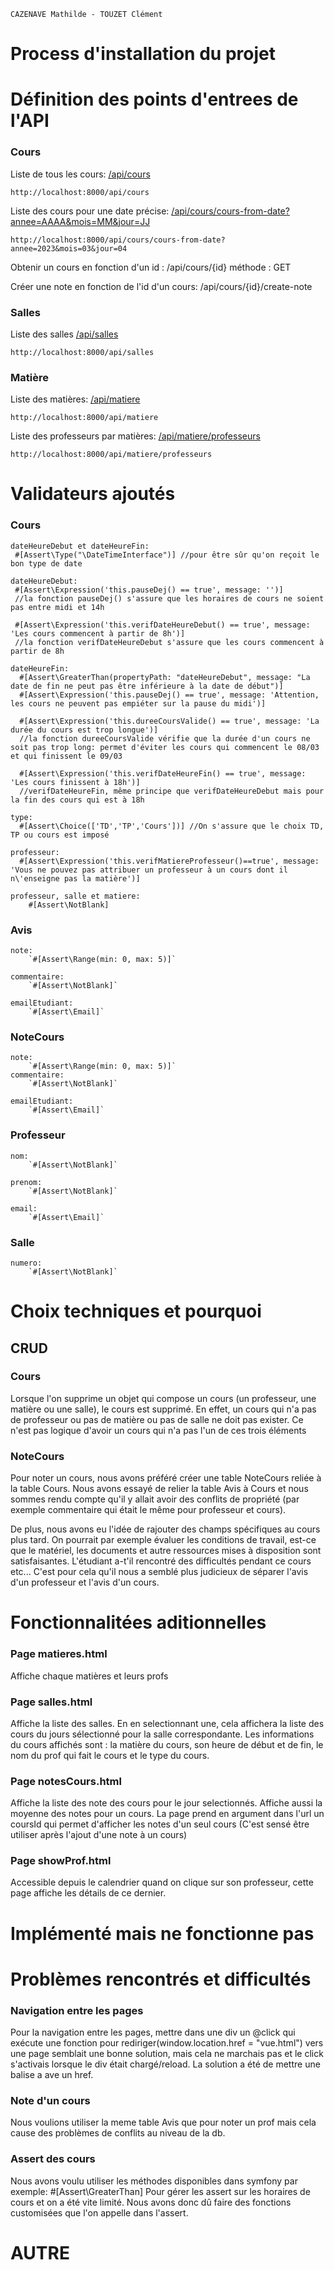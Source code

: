 `CAZENAVE Mathilde - TOUZET Clément`

# Process d'installation du projet

# Définition des points d'entrees de l'API

### Cours

Liste de tous les cours:
[/api/cours](http://localhost:8000/api/cours)

```
http://localhost:8000/api/cours
```

Liste des cours pour une date précise: [/api/cours/cours-from-date?annee=AAAA&mois=MM&jour=JJ](http://localhost:8000/api/cours/cours-from-date?annee=2023&mois=03&jour=04)

```
http://localhost:8000/api/cours/cours-from-date?annee=2023&mois=03&jour=04
```

Obtenir un cours en fonction d'un id : /api/cours/{id}
méthode : GET

Créer une note en fonction de l'id d'un cours: /api/cours/{id}/create-note

### Salles

Liste des salles
[/api/salles](http://localhost:8000/api/salles)

```
http://localhost:8000/api/salles
```

### Matière

Liste des matières: [/api/matiere](http://localhost:8000/api/matiere)

```
http://localhost:8000/api/matiere
```

Liste des professeurs par matières: [/api/matiere/professeurs](http://localhost:8000/api/matiere/professeurs)

```
http://localhost:8000/api/matiere/professeurs
```

# Validateurs ajoutés

### Cours

```
dateHeureDebut et dateHeureFin:
 #[Assert\Type("\DateTimeInterface")] //pour être sûr qu'on reçoit le bon type de date
```

```
dateHeureDebut:
 #[Assert\Expression('this.pauseDej() == true', message: '')]
 //la fonction pauseDej() s'assure que les horaires de cours ne soient pas entre midi et 14h

 #[Assert\Expression('this.verifDateHeureDebut() == true', message: 'Les cours commencent à partir de 8h')]
 //la fonction verifDateHeureDebut s'assure que les cours commencent à partir de 8h
```

```
dateHeureFin:
  #[Assert\GreaterThan(propertyPath: "dateHeureDebut", message: "La date de fin ne peut pas être inférieure à la date de début")]
  #[Assert\Expression('this.pauseDej() == true', message: 'Attention, les cours ne peuvent pas empiéter sur la pause du midi')]

  #[Assert\Expression('this.dureeCoursValide() == true', message: 'La durée du cours est trop longue')]
  //la fonction dureeCoursValide vérifie que la durée d'un cours ne soit pas trop long: permet d'éviter les cours qui commencent le 08/03 et qui finissent le 09/03

  #[Assert\Expression('this.verifDateHeureFin() == true', message: 'Les cours finissent à 18h')]
  //verifDateHeureFin, même principe que verifDateHeureDebut mais pour la fin des cours qui est à 18h
```

```
type:
  #[Assert\Choice(['TD','TP','Cours'])] //On s'assure que le choix TD, TP ou cours est imposé
```

```
professeur:
  #[Assert\Expression('this.verifMatiereProfesseur()==true', message: 'Vous ne pouvez pas attribuer un professeur à un cours dont il n\'enseigne pas la matière')]
```

```
professeur, salle et matiere:
    #[Assert\NotBlank]
```

### Avis

```
note:
    `#[Assert\Range(min: 0, max: 5)]`

commentaire:
    `#[Assert\NotBlank]`

emailEtudiant:
    `#[Assert\Email]`
```

### NoteCours

```
note:
    `#[Assert\Range(min: 0, max: 5)]`
commentaire:
    `#[Assert\NotBlank]`

emailEtudiant:
    `#[Assert\Email]`
```

### Professeur

```
nom:
    `#[Assert\NotBlank]`

prenom:
    `#[Assert\NotBlank]`

email:
    `#[Assert\Email]`
```

### Salle

```
numero:
    `#[Assert\NotBlank]`
```

# Choix techniques et pourquoi

## CRUD

### Cours

Lorsque l'on supprime un objet qui compose un cours (un professeur, une matière ou une salle), le cours est supprimé.
En effet, un cours qui n'a pas de professeur ou pas de matière ou pas de salle ne doit pas exister.
Ce n'est pas logique d'avoir un cours qui n'a pas l'un de ces trois éléments

### NoteCours

Pour noter un cours, nous avons préféré créer une table NoteCours reliée à la table Cours.
Nous avons essayé de relier la table Avis à Cours et nous sommes rendu compte qu'il y allait avoir des conflits
de propriété (par exemple commentaire qui était le même pour professeur et cours).

De plus, nous avons eu l'idée de rajouter des champs spécifiques au cours plus tard.
On pourrait par exemple évaluer les conditions de travail, est-ce que le matériel, les documents et autre ressources mises à disposition sont satisfaisantes.
L'étudiant a-t'il rencontré des difficultés pendant ce cours etc...
C'est pour cela qu'il nous a semblé plus judicieux de séparer l'avis d'un professeur et l'avis d'un cours.

# Fonctionnalitées aditionnelles

### Page matieres.html

Affiche chaque matières et leurs profs

### Page salles.html

Affiche la liste des salles. En en selectionnant une, cela affichera la liste des cours du jours sélectionné pour la salle correspondante.
Les informations du cours affichés sont : la matière du cours, son heure de début et de fin, le nom du prof qui fait le cours et le type du cours.

### Page notesCours.html

Affiche la liste des note des cours pour le jour selectionnés. Affiche aussi la moyenne des notes pour un cours.
La page prend en argument dans l'url un coursId qui permet d'afficher les notes d'un seul cours (C'est sensé être utiliser après l'ajout d'une note à un cours)

### Page showProf.html
Accessible depuis le calendrier quand on clique sur son professeur, cette page affiche les détails de ce dernier.

# Implémenté mais ne fonctionne pas

# Problèmes rencontrés et difficultés

### Navigation entre les pages

Pour la navigation entre les pages, mettre dans une div un @click qui exécute une fonction pour rediriger(window.location.href = "vue.html") vers une page semblait une bonne solution, mais cela ne marchais pas et le click s'activais lorsque le div était chargé/reload. La solution a été de mettre une balise a ave un href.

### Note d'un cours

Nous voulions utiliser la meme table Avis que pour noter un prof mais cela cause des problèmes de conflits au niveau de la db.

### Assert des cours

Nous avons voulu utiliser les méthodes disponibles dans symfony par exemple: #[Assert\GreaterThan]
Pour gérer les assert sur les horaires de cours et on a été vite limité.
Nous avons donc dû faire des fonctions customisées que l'on appelle dans l'assert.

# AUTRE
